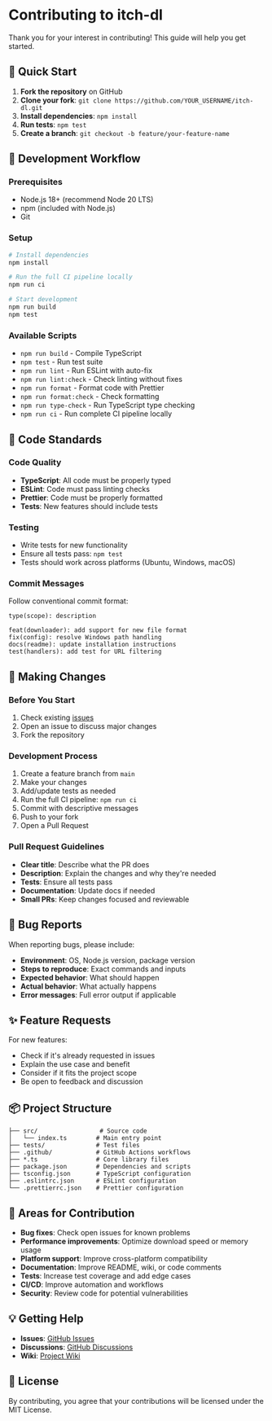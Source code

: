 # Contributing to itch-dl

Thank you for your interest in contributing! This guide will help you get
started.

## 🚀 Quick Start

1. **Fork the repository** on GitHub
2. **Clone your fork**: `git clone https://github.com/YOUR_USERNAME/itch-dl.git`
3. **Install dependencies**: `npm install`
4. **Run tests**: `npm test`
5. **Create a branch**: `git checkout -b feature/your-feature-name`

## 🧪 Development Workflow

### Prerequisites

- Node.js 18+ (recommend Node 20 LTS)
- npm (included with Node.js)
- Git

### Setup

```bash
# Install dependencies
npm install

# Run the full CI pipeline locally
npm run ci

# Start development
npm run build
npm test
```

### Available Scripts

- `npm run build` - Compile TypeScript
- `npm test` - Run test suite
- `npm run lint` - Run ESLint with auto-fix
- `npm run lint:check` - Check linting without fixes
- `npm run format` - Format code with Prettier
- `npm run format:check` - Check formatting
- `npm run type-check` - Run TypeScript type checking
- `npm run ci` - Run complete CI pipeline locally

## 📝 Code Standards

### Code Quality

- **TypeScript**: All code must be properly typed
- **ESLint**: Code must pass linting checks
- **Prettier**: Code must be properly formatted
- **Tests**: New features should include tests

### Testing

- Write tests for new functionality
- Ensure all tests pass: `npm test`
- Tests should work across platforms (Ubuntu, Windows, macOS)

### Commit Messages

Follow conventional commit format:

```
type(scope): description

feat(downloader): add support for new file format
fix(config): resolve Windows path handling
docs(readme): update installation instructions
test(handlers): add test for URL filtering
```

## 🔧 Making Changes

### Before You Start

1. Check existing [issues](https://github.com/Wal33D/itch-dl/issues)
2. Open an issue to discuss major changes
3. Fork the repository

### Development Process

1. Create a feature branch from `main`
2. Make your changes
3. Add/update tests as needed
4. Run the full CI pipeline: `npm run ci`
5. Commit with descriptive messages
6. Push to your fork
7. Open a Pull Request

### Pull Request Guidelines

- **Clear title**: Describe what the PR does
- **Description**: Explain the changes and why they're needed
- **Tests**: Ensure all tests pass
- **Documentation**: Update docs if needed
- **Small PRs**: Keep changes focused and reviewable

## 🐛 Bug Reports

When reporting bugs, please include:

- **Environment**: OS, Node.js version, package version
- **Steps to reproduce**: Exact commands and inputs
- **Expected behavior**: What should happen
- **Actual behavior**: What actually happens
- **Error messages**: Full error output if applicable

## ✨ Feature Requests

For new features:

- Check if it's already requested in issues
- Explain the use case and benefit
- Consider if it fits the project scope
- Be open to feedback and discussion

## 📦 Project Structure

```
├── src/                 # Source code
│   └── index.ts        # Main entry point
├── tests/              # Test files
├── .github/            # GitHub Actions workflows
├── *.ts                # Core library files
├── package.json        # Dependencies and scripts
├── tsconfig.json       # TypeScript configuration
├── .eslintrc.json      # ESLint configuration
└── .prettierrc.json    # Prettier configuration
```

## 🎯 Areas for Contribution

- **Bug fixes**: Check open issues for known problems
- **Performance improvements**: Optimize download speed or memory usage
- **Platform support**: Improve cross-platform compatibility
- **Documentation**: Improve README, wiki, or code comments
- **Tests**: Increase test coverage and add edge cases
- **CI/CD**: Improve automation and workflows
- **Security**: Review code for potential vulnerabilities

## 💡 Getting Help

- **Issues**: [GitHub Issues](https://github.com/Wal33D/itch-dl/issues)
- **Discussions**:
  [GitHub Discussions](https://github.com/Wal33D/itch-dl/discussions)
- **Wiki**: [Project Wiki](https://github.com/Wal33D/itch-dl/wiki)

## 📄 License

By contributing, you agree that your contributions will be licensed under the
MIT License.
